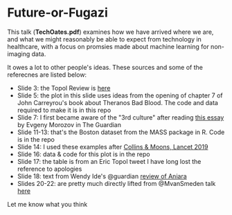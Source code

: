# Future-or-Fugazi
This talk (**TechOates.pdf**) examines how we have arrived where we are, and what we might reasonably be able to expect from technology in healthcare, with a focus on promsies made about machine learning for non-imaging data.

It owes a lot to other people's ideas. These sources and some of the referecnes are listed below:
- Slide 3:	the Topol Review is [here](https://topol.hee.nhs.uk/)
-	Slide 5:	the plot in this slide uses ideas from the opening of chapter 7 of John Carreyrou's book about Theranos Bad Blood. The code and data required to make it is in this repo
-	Slide 7:	I first became aware of the "3rd culture" after reading [this essay](https://www.theguardian.com/commentisfree/2019/sep/07/jeffrey-epstein-mit-funding-tech-intellectuals) by Evgeny Morozov in The Guardian 
-	Slide 11-13:	that's the Boston dataset from the MASS package in R. Code is in the repo
-	Slide 14:	I used these examples after [Collins & Moons, Lancet 2019](https://www.thelancet.com/journals/lancet/article/PIIS0140-6736(19)30037-6/fulltext)
- Slide 16:	data & code for this plot is in the repo
- Slide 17: the table is from an Eric Topol tweet I have long lost the reference to apologies
- Slide 18:	text from Wendy Ide's @guardian [review of Aniara](https://www.theguardian.com/film/2019/aug/31/aniara-review-stunning-swedish-sci-fi-parable)
- Slides 20-22:	are pretty much directly lifted from @MvanSmeden talk [here](https://www.slideshare.net/MaartenvanSmeden/machine-learning-versus-traditional-statistical-modeling-and-medical-doctors)

Let me know what you think

